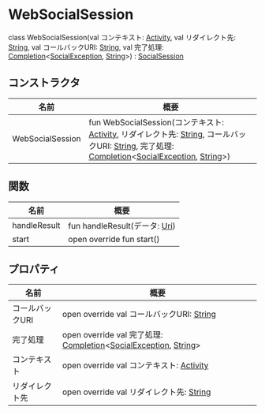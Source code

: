 # WebSocialSession

class WebSocialSession(val コンテキスト: [Activity](https://developer.android.com/reference/kotlin/android/app/Activity.html), val リダイレクト先: [String](https://kotlinlang.org/api/latest/jvm/stdlib/kotlin/-string/index.html), val コールバックURI: [String](https://kotlinlang.org/api/latest/jvm/stdlib/kotlin/-string/index.html), val 完了処理: [Completion](../../io.logto.sdk.android.completion/-completion/index.md)&lt;[SocialException](../../io.logto.sdk.android.auth.social/-social-exception/index.md), [String](https://kotlinlang.org/api/latest/jvm/stdlib/kotlin/-string/index.html)&gt;) : [SocialSession](../../io.logto.sdk.android.auth.social/-social-session/index.md)

## コンストラクタ

| 名前             | 概要                                                                                                                                                                                                                                                                                                                                                                                                                                                                                                                                                                                   |
| ---------------- | -------------------------------------------------------------------------------------------------------------------------------------------------------------------------------------------------------------------------------------------------------------------------------------------------------------------------------------------------------------------------------------------------------------------------------------------------------------------------------------------------------------------------------------------------------------------------------------- |
| WebSocialSession | fun WebSocialSession(コンテキスト: [Activity](https://developer.android.com/reference/kotlin/android/app/Activity.html), リダイレクト先: [String](https://kotlinlang.org/api/latest/jvm/stdlib/kotlin/-string/index.html), コールバックURI: [String](https://kotlinlang.org/api/latest/jvm/stdlib/kotlin/-string/index.html), 完了処理: [Completion](../../io.logto.sdk.android.completion/-completion/index.md)&lt;[SocialException](../../io.logto.sdk.android.auth.social/-social-exception/index.md), [String](https://kotlinlang.org/api/latest/jvm/stdlib/kotlin/-string/index.html)&gt;) |

## 関数

| 名前         | 概要                                                                                             |
| ------------ | ------------------------------------------------------------------------------------------------- |
| handleResult | fun handleResult(データ: [Uri](https://developer.android.com/reference/kotlin/android/net/Uri.html)) |
| start        | open override fun start()                                                                         |

## プロパティ

| 名前        | 概要                                                                                                                                                                                                                                                                                          |
| ----------- | ---------------------------------------------------------------------------------------------------------------------------------------------------------------------------------------------------------------------------------------------------------------------------------------------- |
| コールバックURI | open override val コールバックURI: [String](https://kotlinlang.org/api/latest/jvm/stdlib/kotlin/-string/index.html)                                                                                                                                                                               |
| 完了処理      | open override val 完了処理: [Completion](../../io.logto.sdk.android.completion/-completion/index.md)&lt;[SocialException](../../io.logto.sdk.android.auth.social/-social-exception/index.md), [String](https://kotlinlang.org/api/latest/jvm/stdlib/kotlin/-string/index.html)&gt; |
| コンテキスト   | open override val コンテキスト: [Activity](https://developer.android.com/reference/kotlin/android/app/Activity.html)                                                                                                                                                                               |
| リダイレクト先  | open override val リダイレクト先: [String](https://kotlinlang.org/api/latest/jvm/stdlib/kotlin/-string/index.html)                                                                                                                                                                                |
